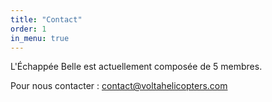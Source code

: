 ```yaml
---
title: "Contact"
order: 1
in_menu: true
---
```

L'Échappée Belle est actuellement composée de 5 membres.

Pour nous contacter : [contact@voltahelicopters.com](mailto:contact@voltahelicopters) 